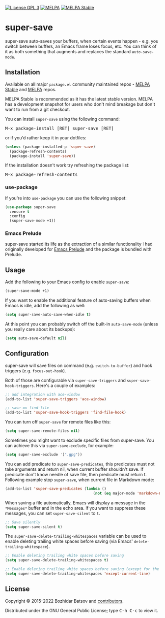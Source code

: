 [![License GPL 3][badge-license]][copying]
[![MELPA][melpa-badge]][melpa-package]
[![MELPA Stable][melpa-stable-badge]][melpa-stable-package]

# super-save

super-save auto-saves your buffers, when certain events happen - e.g. you switch
between buffers, an Emacs frame loses focus, etc. You can think of it as both
something that augments and replaces the standard `auto-save-mode`.

## Installation

Available on all major `package.el` community maintained repos - [MELPA
Stable][] and [MELPA][] repos.

MELPA Stable is recommended as it has the latest stable version. MELPA has a
development snapshot for users who don't mind breakage but don't want to run
from a git checkout.

You can install `super-save` using the following command:

<kbd>M-x package-install [RET] super-save [RET]</kbd>

or if you'd rather keep it in your dotfiles:

```el
(unless (package-installed-p 'super-save)
  (package-refresh-contents)
  (package-install 'super-save))
```

If the installation doesn't work try refreshing the package list:

<kbd>M-x package-refresh-contents</kbd>

### use-package

If you're into `use-package` you can use the following snippet:

```el
(use-package super-save
  :ensure t
  :config
  (super-save-mode +1))
```

### Emacs Prelude

super-save started its life as the extraction of a similar functionality I had
originally developed for [Emacs Prelude](https://github.com/bbatsov/prelude) and
the package is bundled with Prelude.

## Usage

Add the following to your Emacs config to enable
`super-save`:

```el
(super-save-mode +1)
```

If you want to enable the additional feature of auto-saving buffers when Emacs
is idle, add the following as well:

```el
(setq super-save-auto-save-when-idle t)
```

At this point you can probably switch off the built-in `auto-save-mode` (unless
you really care about its backups):

```el
(setq auto-save-default nil)
```

## Configuration

super-save will save files on command (e.g. `switch-to-buffer`) and hook
triggers (e.g. `focus-out-hook`).

Both of those are configurable via `super-save-triggers` and
`super-save-hook-triggers`. Here's a couple of examples:

```el
;; add integration with ace-window
(add-to-list 'super-save-triggers 'ace-window)

;; save on find-file
(add-to-list 'super-save-hook-triggers 'find-file-hook)
```

You can turn off `super-save` for remote files like this:

```el
(setq super-save-remote-files nil)
```

Sometimes you might want to exclude specific files from super-save. You can
achieve this via `super-save-exclude`, for example:

```el
(setq super-save-exclude '(".gpg"))
```

You can add predicate to `super-save-predicates`, this predicates must not take
arguments and return nil, when current buffer shouldn't save. If predicate don't
know needle of save file, then predicate must return t. Following example stop
`super-save`, when current file in Markdown mode:

```el
(add-to-list 'super-save-predicates (lambda ()
                                        (not (eq major-mode 'markdown-mode))))
```

When saving a file automatically, Emacs will display a message in the
`*Messages*` buffer and in the echo area. If you want to suppress these
messages, you can set `super-save-silent` to `t`.

```el
;; Save silently
(setq super-save-silent t)
```

The `super-save-delete-trailing-whitespaces` variable can be used to enable
deleting trailing white spaces before saving (via Emacs'
`delete-trailing-whitespace`).

```el
;; Enable deleting trailing white spaces before saving
(setq super-save-delete-trailing-whitespaces t)

;; Enable deleting trailing white spaces before saving (except for the current line)
(setq super-save-delete-trailing-whitespaces 'except-current-line)
```

## License

Copyright © 2015-2022 Bozhidar Batsov and [contributors][].

Distributed under the GNU General Public License; type <kbd>C-h C-c</kbd> to view it.

[badge-license]: https://img.shields.io/badge/license-GPL_3-green.svg
[melpa-badge]: http://melpa.org/packages/super-save-badge.svg
[melpa-stable-badge]: http://stable.melpa.org/packages/super-save-badge.svg
[melpa-package]: http://melpa.org/#/super-save
[melpa-stable-package]: http://stable.melpa.org/#/super-save
[COPYING]: http://www.gnu.org/copyleft/gpl.html
[contributors]: https://github.com/bbatsov/super-save/contributors
[melpa]: http://melpa.org
[melpa stable]: http://stable.melpa.org
